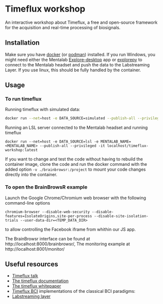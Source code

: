 # Timeflux workshop

An interactive workshop about Timeflux, a free and open-source framework
for the acquisition and real-time processing of biosignals.

## Installation

Make sure you have [docker](https://docs.docker.com/engine/install/) (or [podman](https://podman.io/docs/installation)) installed.
If you run Windows, you might need either the Mentalab [Explore-desktop](https://github.com/Mentalab-hub/explore-desktop) app or [explorepy](https://github.com/Mentalab-hub/explorepy) to connect to the Mentalab headset and push the data to the Labstreaming Layer. If you use linux, this should be fully handled by the container.

## Usage

### To run timeflux

Running timeflux with simulated data:
```sh
docker run --net=host -e DATA_SOURCE=simulated --publish-all --privileged -it localhost/timeflux-workshop:latest
```

Running an LSL server connected to the Mentalab headset and running timeflux
```
docker run --net=host -e DATA_SOURCE=lsl -e MENTALAB_NAME=<MENTALAB_NAME> --publish-all --privileged -it localhost/timeflux-workshop:latest
```

If you want to change and test the code without having to rebuild the container image, clone the code and run the docker command with the added option `-v ./brainbrowsr:/project` to mount your code changes directly into the container.

### To open the BrainBrowsR example

Launch the Google Chrome/Chromium web browser with the following
command-line options
```
chromium-browser --disable-web-security --disable-features=IsolateOrigins,site-per-process --disable-site-isolation-trials --user-data-dir=<TEMP_DATA_DIR>
```
to allow controlling the Facebook iframe from whithin our JS app.

The BrainBrowsr interface can be found at http://localhost:8000/brainbrowsr/,
The monitoring example at http://localhost:8001/monitor/

## Useful resources

-   [Timeflux talk](https://www.youtube.com/watch?v=lNUXqOWYjUs)
-   [The timeflux
    documentation](https://timeflux.io/assets/pdf/Timeflux_GBCIC2019.pdf)
-   [The timeflux
    whitepaper](https://timeflux.io/assets/pdf/Timeflux_GBCIC2019.pdf)
-   [Timeflux BCI](https://github.com/timeflux/timeflux_bci)
    implementations of the classical BCI paradigms:
- [Labstreaming layer](https://labstreaminglayer.org/#/)
